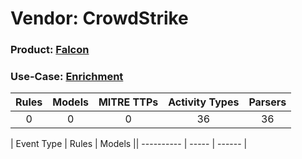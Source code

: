Vendor: CrowdStrike
===================
### Product: [Falcon](../ds_crowdstrike_falcon.md)
### Use-Case: [Enrichment](../../../../UseCases/uc_enrichment.md)

| Rules | Models | MITRE TTPs | Activity Types | Parsers |
|:-----:|:------:|:----------:|:--------------:|:-------:|
|   0   |   0    |     0      |       36       |   36    |

| Event Type | Rules | Models || ---------- | ----- | ------ |
